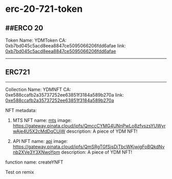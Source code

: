 # erc-20-721-token

##ERCO 20
---
Token Name: YDMToken
CA: 0xb7bd045c5acd8eea8847ce5095066206fdd6afae
link: [0xb7bd045c5acd8eea8847ce5095066206fdd6afae](https://rinkeby.etherscan.io/address/0xb7bd045c5acd8eea8847ce5095066206fdd6afae)

---
## ERC721
---
Collection Name: YDMNFT
CA: 0xe588ccafb2a35737252ee63851f3184a589b270a
link: [0xe588ccafb2a35737252ee63851f3184a589b270a](https://rinkeby.etherscan.io/address/0xe588ccafb2a35737252ee63851f3184a589b270a)


NFT metadata:
1. MTS NFT
name: [mts](https://testnets.opensea.io/assets/0xe588ccafb2a35737252ee63851f3184a589b270a/6/)
image: https://gateway.pinata.cloud/ipfs/QmccCYMG4UNnPwLo8zfvszsYUWyrwAje4U5X2cMdDqCUjW
description: A piece of YDM NFT!

2. API NFT
name: [api](https://testnets.opensea.io/assets/0xe588ccafb2a35737252ee63851f3184a589b270a/1/)
image: https://gateway.pinata.cloud/ipfs/QmSRgTGfSjsDiTbcWKjwjgFoBQkdNvnb2XVe3Y3XNwoYpm
description: A piece of YDM NFT!

function name: createYNFT

Test on remix